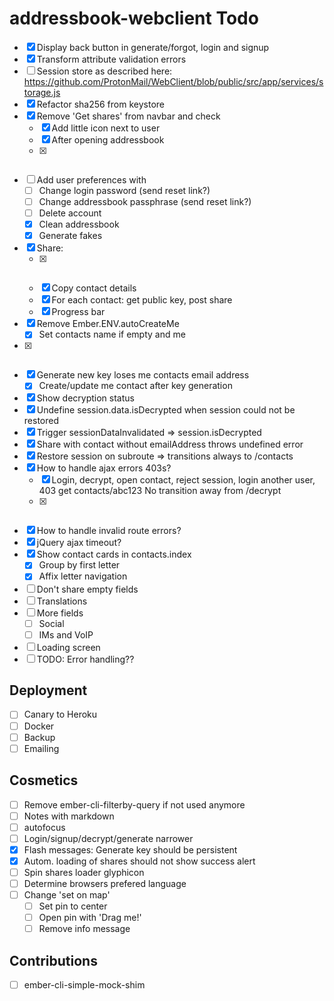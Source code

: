 # addressbook-webclient Todo

 - [x] Display back button in generate/forgot, login and signup
 - [x] Transform attribute validation errors
 - [ ] Session store as described here: https://github.com/ProtonMail/WebClient/blob/public/src/app/services/storage.js
 - [x] Refactor sha256 from keystore
 - [x] Remove 'Get shares' from navbar and check
   - [x] Add little icon next to user
   - [x] After opening addressbook
   - [x] ~~~Periodically~~~
 - [ ] Add user preferences with
   - [ ] Change login password (send reset link?)
   - [ ] Change addressbook passphrase (send reset link?)
   - [ ] Delete account
   - [x] Clean addressbook
   - [x] Generate fakes
 - [x] Share:
   - [x] ~~~Check if contact.me~~~
   - [x] Copy contact details
   - [x] For each contact: get public key, post share
   - [x] Progress bar
 - [x] Remove Ember.ENV.autoCreateMe
   - [x] Set contacts name if empty and me
 - [x] ~~~Embed map with responsive-embed~~~
 - [x] Generate new key loses me contacts email address
   - [x] Create/update me contact after key generation
 - [x] Show decryption status
 - [x] Undefine session.data.isDecrypted when session could not be restored
  - [x] Trigger sessionDataInvalidated => session.isDecrypted
 - [x] Share with contact without emailAddress throws undefined error
 - [x] Restore session on subroute => transitions always to /contacts
 - [x] How to handle ajax errors 403s?
   - [x] Login, decrypt, open contact, reject session, login another user, 403 get contacts/abc123
         No transition away from /decrypt
   - [x] ~~~DS.RESTAdapters feature flag for Error classes~~~
 - [x] How to handle invalid route errors?
 - [x] jQuery ajax timeout?
 - [x] Show contact cards in contacts.index
   - [x] Group by first letter
   - [x] Affix letter navigation
 - [ ] Don't share empty fields
 - [ ] Translations
 - [ ] More fields
   - [ ] Social
   - [ ] IMs and VoIP
 - [ ] Loading screen
 - [ ] TODO: Error handling\??

## Deployment
 
 - [ ] Canary to Heroku
 - [ ] Docker
 - [ ] Backup
 - [ ] Emailing

## Cosmetics

 - [ ] Remove ember-cli-filterby-query if not used anymore
 - [ ] Notes with markdown
 - [ ] autofocus
 - [ ] Login/signup/decrypt/generate narrower
 - [x] Flash messages: Generate key should be persistent
 - [x] Autom. loading of shares should not show success alert
 - [ ] Spin shares loader glyphicon
 - [ ] Determine browsers prefered language
 - [ ] Change 'set on map'
   - [ ] Set pin to center
   - [ ] Open pin with 'Drag me!'
   - [ ] Remove info message
   
## Contributions

 - [ ] ember-cli-simple-mock-shim
 
